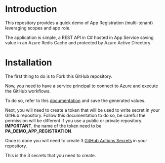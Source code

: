 # Introduction

This repository provides a quick demo of App Registration (multi-tenant) leveraging scopes and app role.

The application is simple, a REST API in C# hosted in App Service saving value in an Azure Redis Cache and protected by Azure Active Directory.

# Installation

The first thing to do is to Fork this GitHub repository.  

Now, you need to have a service principal to connect to Azure and execute the GitHub workflows.

To do so, refer to this [documentation](https://github.com/marketplace/actions/azure-login#configure-a-service-principal-with-a-secret) and save the generated values.

Next, you will need to create a token that will be used to write secret in your GitHub repository.  Follow this documentation to do so, be careful the permission will be different if you use a public or private repository.  **IMPORTANT**, the name of the token need to be **PA_DEMO_APP_REGISTRATION**.

Once is done you will need to create 3 [GitHub Actions Secrets](https://docs.github.com/en/rest/actions/secrets) in your repository.

This is the 3 secrets that you need to create.

